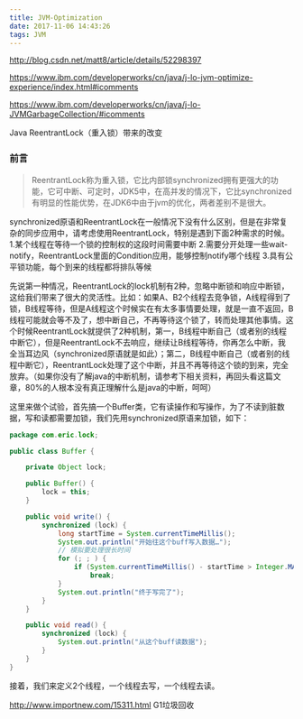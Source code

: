 ```yaml
---
title: JVM-Optimization
date: 2017-11-06 14:43:26
tags: JVM
---
```


http://blog.csdn.net/matt8/article/details/52298397

https://www.ibm.com/developerworks/cn/java/j-lo-jvm-optimize-experience/index.html#icomments

https://www.ibm.com/developerworks/cn/java/j-lo-JVMGarbageCollection/#icomments

Java ReentrantLock（重入锁）带来的改变


### 前言
> ReentrantLock称为重入锁，它比内部锁synchronized拥有更强大的功能，它可中断、可定时，JDK5中，在高并发的情况下，它比synchronized有明显的性能优势，在JDK6中由于jvm的优化，两者差别不是很大。


synchronized原语和ReentrantLock在一般情况下没有什么区别，但是在非常复杂的同步应用中，请考虑使用ReentrantLock，特别是遇到下面2种需求的时候。 
1.某个线程在等待一个锁的控制权的这段时间需要中断 
2.需要分开处理一些wait-notify，ReentrantLock里面的Condition应用，能够控制notify哪个线程 
3.具有公平锁功能，每个到来的线程都将排队等候 

先说第一种情况，ReentrantLock的lock机制有2种，忽略中断锁和响应中断锁，这给我们带来了很大的灵活性。比如：如果A、B2个线程去竞争锁，A线程得到了锁，B线程等待，但是A线程这个时候实在有太多事情要处理，就是一直不返回，B线程可能就会等不及了，想中断自己，不再等待这个锁了，转而处理其他事情。这个时候ReentrantLock就提供了2种机制，第一，B线程中断自己（或者别的线程中断它），但是ReentrantLock不去响应，继续让B线程等待，你再怎么中断，我全当耳边风（synchronized原语就是如此）；第二，B线程中断自己（或者别的线程中断它），ReentrantLock处理了这个中断，并且不再等待这个锁的到来，完全放弃。（如果你没有了解java的中断机制，请参考下相关资料，再回头看这篇文章，80%的人根本没有真正理解什么是java的中断，呵呵） 

这里来做个试验，首先搞一个Buffer类，它有读操作和写操作，为了不读到脏数据，写和读都需要加锁，我们先用synchronized原语来加锁，如下： 

``` java
package com.eric.lock;

public class Buffer {

    private Object lock;

    public Buffer() {
        lock = this;
    }

    public void write() {
        synchronized (lock) {
            long startTime = System.currentTimeMillis();
            System.out.println("开始往这个buff写入数据…");
            // 模拟要处理很长时间
            for (; ; ) {
                if (System.currentTimeMillis() - startTime > Integer.MAX_VALUE)
                    break;
            }
            System.out.println("终于写完了");
        }
    }

    public void read() {
        synchronized (lock) {
            System.out.println("从这个buff读数据");
        }
    }
}
```

接着，我们来定义2个线程，一个线程去写，一个线程去读。

http://www.importnew.com/15311.html
G1垃圾回收